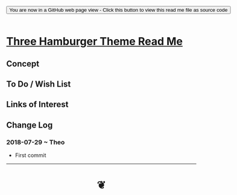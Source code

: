 
<span style=display:none; >[You are now in a GitHub source code view - click this link to view Read Me file as a web page]( https://pushme-pullyou.github.io/#tootoo-templates/three-hamburger-theme/README.md "View file as a web page." ) </span>

<div><input type=button class = 'btn btn-secondary btn-sm' onclick="window.location.href='https://github.com/pushme-pullyou/pushme-pullyou.github.io/blob/master/tootoo-templates/three-hamburger-theme/README.md'";
value='You are now in a GitHub web page view - Click this button to view this read me file as source code' ></div>

<br>

# [Three Hamburger Theme Read Me]( #tootoo-templates/three-hamburger-theme/README.md )

<!--
<iframe src=https://pushme-pullyou.github.io/tootoo-templates/three-hamburger-theme/three-hamburger-theme.html width=100% height=500px >Iframes are not viewable in GitHub source code views</iframe>

## Full Screen: [Three Hamburger Theme]( https://pushme-pullyou.github.io/tootoo-templates/three-hamburger-theme/tootoo-templates/three-hamburger-theme.html )
-->


## Concept


## To Do / Wish List


## Links of Interest


## Change Log

### 2018-07-29 ~ Theo

* First commit

***

# <center title="hello!" ><a href=javascript:window.scrollTo(0,0); style=text-decoration:none; > ❦ </a></center>
